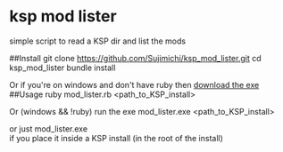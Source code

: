 ksp mod lister
==============
simple script to read a KSP dir and list the mods

##Install 
    git clone https://github.com/Sujimichi/ksp_mod_lister.git
    cd ksp_mod_lister
    bundle install

Or if you're on windows and don't have ruby then [download the exe](https://github.com/Sujimichi/ksp_mod_lister/releases/download/0.0.1/mod_lister.exe)
##Usage
    ruby mod_lister.rb <path_to_KSP_install>
  
Or (windows && !ruby) run the exe
    mod_lister.exe <path_to_KSP_install>

or just 
    mod_lister.exe    
if you place it inside a KSP install (in the root of the install)    
